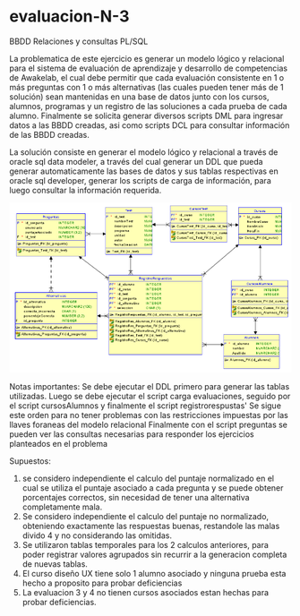 # evaluacion-N-3
BBDD Relaciones y consultas PL/SQL

La problematica de este ejercicio es generar un modelo lógico y relacional para el sistema de evaluación de aprendizaje y desarrollo de competencias de Awakelab, el cual debe permitir que cada evaluación consistente en 1 o más preguntas con 1 o más alternativas (las cuales pueden tener más de 1 solución) sean mantenidas en una base de datos junto con los cursos, alumnos, programas y un registro de las soluciones a cada prueba de cada alumno.
Finalmente se solicita generar diversos scripts DML para ingresar datos a las BBDD creadas, asi como scripts DCL para consultar información de las BBDD creadas.

La solución consiste en generar el modelo lógico y relacional a través de oracle sql data modeler, a través del cual generar un DDL que pueda generar automaticamente las bases de datos y sus tablas respectivas en oracle sql developer, generar los scripts de carga de información, para luego consultar la información requerida.


![modelo relacional](https://github.com/mlilloblanco/evaluacion-N-3/blob/master/Relational_1.png)

Notas importantes:
Se debe ejecutar el DDL primero para generar las tablas utilizadas. Luego se debe ejecutar el script carga evaluaciones, seguido por el script cursosAlumnos y finalmente el script registrorespustas'
Se sigue este orden para no tener problemas con las restricciones impuestas por las llaves foraneas del modelo relacional
Finalmente con el script preguntas se pueden ver las consultas necesarias para responder los ejercicios planteados en el problema

Supuestos:
1) se considero independiente el calculo del puntaje normalizado en el cual se utiliza el puntaje asociado a cada pregunta y se puede obtener porcentajes correctos, sin necesidad de tener una alternativa completamente mala.
2) Se considero independiente el calculo del puntaje no normalizado, obteniendo exactamente las respuestas buenas, restandole las malas divido 4 y no considerando las omitidas.
3) Se utilizaron tablas temporales para los 2 calculos anteriores, para poder registrar valores agrupados sin recurrir a la generacion completa de nuevas tablas.
4) El curso diseño UX tiene solo 1 alumno asociado y ninguna prueba esta hecho a proposito para probar deficiencias
5) La evaluacion 3 y 4 no tienen cursos asociados estan hechas para probar deficiencias.
